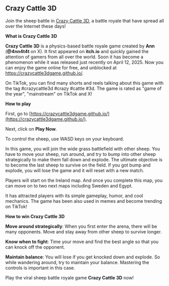 ## Crazy Cattle 3D 

Join the sheep battle in [Crazy Cattle 3D](https://crazycattle3dgame.github.io/), a battle royale that have spread all over the Internet these days!

**What is Crazy Cattle 3D**

**Crazy Cattle 3D** is a physics-based battle royale game created by **Ann** (**@4nn4t4t** on X). It first appeared on **itch.io** and quickly gained the attention of gamers from all over the world. Soon it has become a phenomenon while it was released just recently on April 12, 2025.
Now you can enjoy the game online for free, and unblocked at https://crazycattle3dgame.github.io/.

On TikTok, you can find many shorts and reels talking about this game with the tag #crazycattle3d #crazy #cattle #3d. The game is rated as "game of the year", "mainstream" on TikTok and X! 

**How to play**

First, go to [https://crazycattle3dgame.github.io/](https://crazycattle3dgame.github.io/).

Next, click on **Play Now**.

To control the sheep, use WASD keys on your keyboard.

In this game, you will join the wide grass battlefield with other sheep. You have to move your sheep, run around, and try to bump into other sheep strategically to make them fall down and explode. The ultimate objective is to become the last sheep to survive on the field. 
If you got bump and explode, you will lose the game and it will reset with a new match.

Players will start on the Ireland map. And once you complete this map, you can move on to two next maps including Sweden and Egypt.

It has attracted players with its simple gameplay, humor, and cool mechanics.  The game has been also used in memes and become trending on TikTok!

**How to win Crazy Cattle 3D**

**Move around strategically**: When you first enter the arena, there will be many opponents. Move and stay away from other sheep to survive longer.

**Know when to fight**: Time your move and find the best angle so that you can knock off the opponent.

**Maintain balance**: You will lose if you get knocked down and explode. So while wandering around, try to maintain your balance. Mastering the controls is important in this case.

Play the viral sheep battle royale game **Crazy Cattle 3D** now!








 

